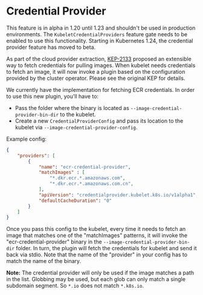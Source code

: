# Credential Provider

This feature is in alpha in 1.20 until 1.23 and shouldn't be used in production environments.
The `KubeletCredentialProviders` feature gate needs to be enabled to use this functionality.
Starting in Kubernetes 1.24, the credential provider feature has moved to beta.

As part of the cloud provider extraction, [KEP-2133](https://github.com/kubernetes/enhancements/pull/2151) proposed an extensible way to fetch credentials for pulling images. When kubelet needs credentials to fetch an image, it will now invoke a plugin based on the configuration provided by the cluster operator. Please see the original KEP for details.

We currently have the implementation for fetching ECR credentials. In order to use this new plugin, you'll have to:

- Pass the folder where the binary is located as `--image-credential-provider-bin-dir` to the kubelet.
- Create a new `CredentialProviderConfig` and pass its location to the kubelet via `--image-credential-provider-config`.

Example config:

```json
{
    "providers": [
        {
            "name": "ecr-credential-provider",
            "matchImages" : [
                "*.dkr.ecr.*.amazonaws.com",
                "*.dkr.ecr.*.amazonaws.com.cn",
            ],
            "apiVersion": "credentialprovider.kubelet.k8s.io/v1alpha1",
            "defaultCacheDuration": "0"
        }
    ]
}
```

Once you pass this config to the kubelet, every time it needs to fetch an image that matches one of the "matchImages" patterns, it will invoke the "ecr-credential-provider" binary in the `--image-credential-provider-bin-dir` folder. In turn, the plugin will fetch the credentials for kubelet and send it back via stdio. Note that the name of the "provider" in your config has to match the name of the binary.

**Note:** The credential provider will only be used if the image matches a path
in the list.
Globbing may be used, but each glob can only match a single subdomain segment.
So `*.io` does not match `*.k8s.io`.

